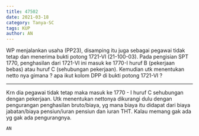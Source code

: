 ```yaml
---
title: 47502
date: 2021-03-18
category: Tanya-SC
tags: KUP
author: AN
---
```


WP menjalankan usaha (PP23), disamping itu juga sebagai pegawai tidak tetap dan menerima bukti potong 1721-VI (21-100-03). Pada pengisian SPT 1770, penghasilan dari 1721-VI ini masuk ke 1770-I huruf B (pekerjaan bebas) atau huruf C (sehubungan pekerjaan). Kemudian utk menentukan netto nya gimana ? apa ikut kolom DPP di bukti potong 1721-VI ?

---

Krn dia pegawai tidak tetap maka masuk ke 1770 - I huruf C sehubungan dengan pekerjaan. Utk menentukan nettonya dikurangi dulu dengan pengurangan penghasilan bruto/biaya, yg mana biaya itu didapat dari biaya jabatan/biaya pensiun/iuran pensiun dan iuran THT. Kalau memang gak ada yg gak ada pengurangnya.

`AN`
